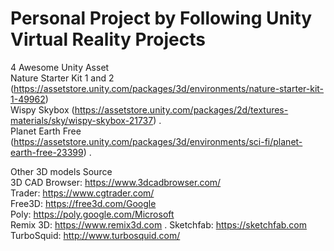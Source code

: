 # Personal Project by Following Unity Virtual Reality Projects

4 Awesome Unity Asset   
Nature Starter Kit 1 and 2 (https://assetstore.unity.com/packages/3d/environments/nature-starter-kit-1-49962)   
Wispy Skybox (https://assetstore.unity.com/packages/2d/textures-materials/sky/wispy-skybox-21737) .   
Planet Earth Free (https://assetstore.unity.com/packages/3d/environments/sci-fi/planet-earth-free-23399) .    

Other 3D models Source   
3D CAD Browser: https://www.3dcadbrowser.com/   
Trader: https://www.cgtrader.com/  
Free3D: https://free3d.com/Google   
Poly: https://poly.google.com/Microsoft   
Remix 3D: https://www.remix3d.com . 
Sketchfab: https://sketchfab.com   
TurboSquid: http://www.turbosquid.com/
